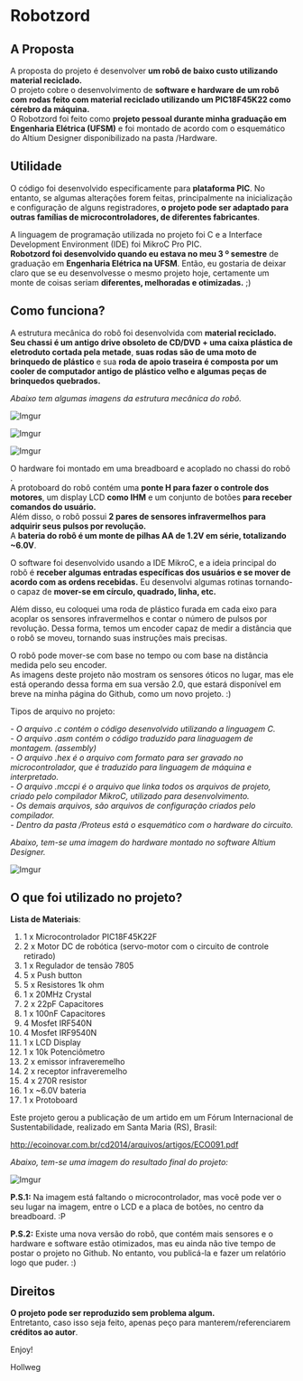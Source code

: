 
# Robotzord

## A Proposta

A proposta do projeto é desenvolver **um robô de baixo custo utilizando material reciclado.** </br>
O projeto cobre o desenvolvimento de **software e hardware de um robô com rodas feito com material reciclado utilizando um PIC18F45K22 como cérebro da máquina.** </br>
O Robotzord foi feito como **projeto pessoal durante minha graduação em Engenharia Elétrica (UFSM)** e foi montado de acordo com o esquemático do Altium Designer disponibilizado na pasta /Hardware.

## Utilidade

O código foi desenvolvido especificamente para **plataforma PIC**. No entanto, se algumas alterações forem feitas, principalmente na inicialização e configuração de alguns registradores, **o projeto pode ser adaptado para outras famílias de microcontroladores, de diferentes fabricantes**.

A linguagem de programação utilizada no projeto foi C e a Interface Development Environment (IDE) foi MikroC Pro PIC. </br>
**Robotzord foi desenvolvido quando eu estava no meu 3 º semestre** de graduação em **Engenharia Elétrica na UFSM**. Então, eu gostaria de deixar claro que se eu desenvolvesse o mesmo projeto hoje, certamente um monte de coisas seriam **diferentes, melhoradas e otimizadas.** ;)
 
## Como funciona?

A estrutura mecânica do robô foi desenvolvida com **material reciclado.** </br>
**Seu chassi é um antigo drive obsoleto de CD/DVD + uma caixa plástica de eletroduto cortada pela metade**, **suas rodas são de uma moto de brinquedo de plástico** e sua **roda de apoio traseira é composta por um cooler de computador antigo de plástico velho e algumas peças de brinquedos quebrados.** </br>

*Abaixo tem algumas imagens da estrutura mecânica do robô.*

![Imgur](http://i.imgur.com/OyaKfEu.jpg)

![Imgur](http://i.imgur.com/URTTUcw.jpg)

![Imgur](http://i.imgur.com/JuF8qdc.jpg)

O hardware foi montado em uma breadboard e acoplado no chassi do robô . </br>
A protoboard do robô contém uma **ponte H para fazer o controle dos motores**, um display LCD **como IHM** e um conjunto de botões **para receber comandos do usuário.** </br>
Além disso, o robô possui **2 pares de sensores infravermelhos para adquirir seus pulsos por revolução.** </br>
A **bateria do robô é um monte de pilhas AA de 1.2V em série, totalizando ~6.0V**. </br>

O software foi desenvolvido usando a IDE MikroC, e a ideia principal do robô é **receber algumas entradas específicas dos usuários e se mover de acordo com as ordens recebidas.** Eu desenvolvi algumas rotinas tornando-o capaz de **mover-se em círculo, quadrado, linha, etc.** </br>

Além disso, eu coloquei uma roda de plástico furada em cada eixo para acoplar os sensores infravermelhos e contar o número de pulsos por revolução. Dessa forma, temos um encoder capaz de medir a distância que o robô se moveu, tornando suas instruções mais precisas.

O robô pode mover-se com base no tempo ou com base na distância medida pelo seu encoder. </br>
As imagens deste projeto não mostram os sensores óticos no lugar, mas ele está operando dessa forma em sua versão 2.0, que estará disponível em breve na minha página do Github, como um novo projeto. :)

Tipos de arquivo no projeto:

*- O arquivo .c contém o código desenvolvido utilizando a linguagem C.* </br>
*- O arquivo .asm contém o código traduzido para linaguagem de montagem. (assembly)* </br>
*- O arquivo .hex é o arquivo com formato para ser gravado no microcontrolador, que é traduzido para linguagem de máquina e interpretado.* </br>
*- O arquivo .mccpi é o arquivo que linka todos os arquivos de projeto, criado pelo compilador MikroC, utilizado para desenvolvimento.* </br>
*- Os demais arquivos, são arquivos de configuração criados pelo compilador.* </br>
*- Dentro da pasta /Proteus está o esquemático com o hardware do circuito.*

*Abaixo, tem-se uma imagem do hardware montado no software Altium Designer.*

![Imgur](http://i.imgur.com/qScvgSV.png)

## O que foi utilizado no projeto?

**Lista de Materiais**:

01. 1 x Microcontrolador PIC18F45K22F  <br>
02. 2 x Motor DC de robótica (servo-motor com o circuito de controle retirado) </br>
03. 1 x Regulador de tensão 7805 </br>
04. 5 x Push button </br>
05. 5 x Resistores 1k ohm </br>
06. 1 x 20MHz Crystal  </br>
07. 2 x 22pF Capacitores </br>
08. 1 x 100nF Capacitores </br>
09. 4 Mosfet IRF540N </br>
10. 4 Mosfet IRF9540N </br>
11. 1 x LCD Display </br>
12. 1 x 10k Potenciômetro </br>
13. 2 x emissor infraveremelho </br>
14. 2 x receptor infraveremelho </br>
15. 4 x 270R resistor </br>
16. 1 x ~6.0V bateria </br>
17. 1 x Protoboard </br>

Este projeto gerou a publicação de um artido em um Fórum Internacional de Sustentabilidade, realizado em Santa Maria (RS), Brasil:

http://ecoinovar.com.br/cd2014/arquivos/artigos/ECO091.pdf

*Abaixo, tem-se uma imagem do resultado final do projeto:*

![Imgur](http://i.imgur.com/WSppJxU.jpg)

**P.S.1:** Na imagem está faltando o microcontrolador, mas você pode ver o seu lugar na imagem, entre o LCD e a placa de botões, no centro da breadboard. :P

**P.S.2:** Existe uma nova versão do robô, que contém mais sensores e o hardware e software estão otimizados, mas eu ainda não tive tempo de postar o projeto no Github. No entanto, vou publicá-la e fazer um relatório logo que puder. :)

## Direitos

**O projeto pode ser reproduzido sem problema algum.** </br>
Entretanto, caso isso seja feito, apenas peço para manterem/referenciarem **créditos ao autor**.

Enjoy!

Hollweg

